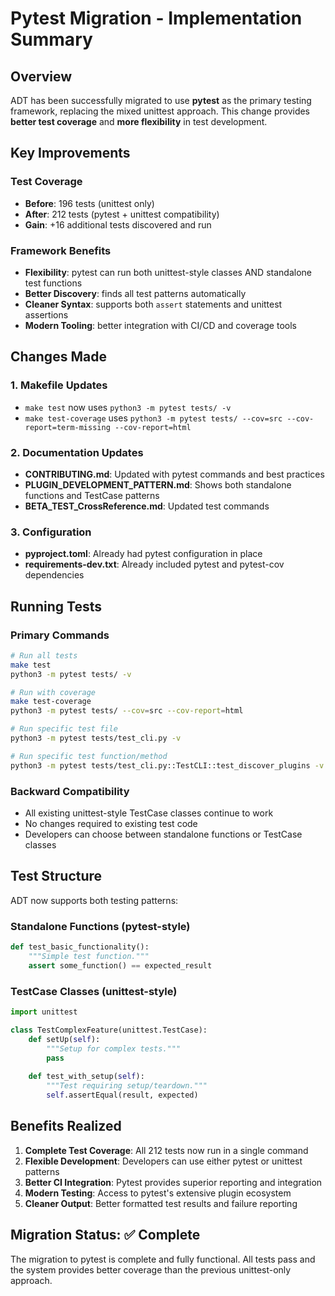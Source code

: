 # Pytest Migration - Implementation Summary

## Overview

ADT has been successfully migrated to use **pytest** as the primary testing framework, replacing the mixed unittest approach. This change provides **better test coverage** and **more flexibility** in test development.

## Key Improvements

### Test Coverage
- **Before**: 196 tests (unittest only)
- **After**: 212 tests (pytest + unittest compatibility)
- **Gain**: +16 additional tests discovered and run

### Framework Benefits
- **Flexibility**: pytest can run both unittest-style classes AND standalone test functions
- **Better Discovery**: finds all test patterns automatically
- **Cleaner Syntax**: supports both `assert` statements and unittest assertions
- **Modern Tooling**: better integration with CI/CD and coverage tools

## Changes Made

### 1. Makefile Updates
- `make test` now uses `python3 -m pytest tests/ -v`
- `make test-coverage` uses `python3 -m pytest tests/ --cov=src --cov-report=term-missing --cov-report=html`

### 2. Documentation Updates
- **CONTRIBUTING.md**: Updated with pytest commands and best practices
- **PLUGIN_DEVELOPMENT_PATTERN.md**: Shows both standalone functions and TestCase patterns
- **BETA_TEST_CrossReference.md**: Updated test commands

### 3. Configuration
- **pyproject.toml**: Already had pytest configuration in place
- **requirements-dev.txt**: Already included pytest and pytest-cov dependencies

## Running Tests

### Primary Commands
```bash
# Run all tests
make test
python3 -m pytest tests/ -v

# Run with coverage
make test-coverage
python3 -m pytest tests/ --cov=src --cov-report=html

# Run specific test file
python3 -m pytest tests/test_cli.py -v

# Run specific test function/method
python3 -m pytest tests/test_cli.py::TestCLI::test_discover_plugins -v
```

### Backward Compatibility
- All existing unittest-style TestCase classes continue to work
- No changes required to existing test code
- Developers can choose between standalone functions or TestCase classes

## Test Structure

ADT now supports both testing patterns:

### Standalone Functions (pytest-style)
```python
def test_basic_functionality():
    """Simple test function."""
    assert some_function() == expected_result
```

### TestCase Classes (unittest-style)
```python
import unittest

class TestComplexFeature(unittest.TestCase):
    def setUp(self):
        """Setup for complex tests."""
        pass
        
    def test_with_setup(self):
        """Test requiring setup/teardown."""
        self.assertEqual(result, expected)
```

## Benefits Realized

1. **Complete Test Coverage**: All 212 tests now run in a single command
2. **Flexible Development**: Developers can use either pytest or unittest patterns
3. **Better CI Integration**: Pytest provides superior reporting and integration
4. **Modern Testing**: Access to pytest's extensive plugin ecosystem
5. **Cleaner Output**: Better formatted test results and failure reporting

## Migration Status: ✅ Complete

The migration to pytest is complete and fully functional. All tests pass and the system provides better coverage than the previous unittest-only approach.
